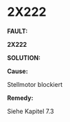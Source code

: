 ﻿# 2X222

**FAULT:**

**2X222**

**SOLUTION:**

**Cause:**

Stellmotor blockiert

**Remedy:**

Siehe Kapitel 7.3